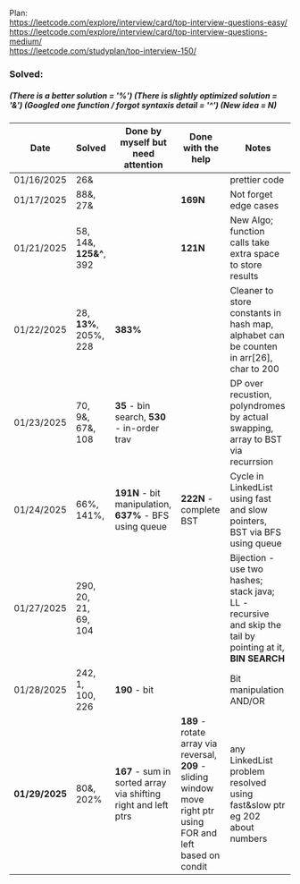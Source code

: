 Plan:
<br>https://leetcode.com/explore/interview/card/top-interview-questions-easy/
<br>https://leetcode.com/explore/interview/card/top-interview-questions-medium/
<br>https://leetcode.com/studyplan/top-interview-150/


### Solved:  
##### (There is a better solution = '%') (There is slightly optimized solution = '&') (Googled one function / forgot syntaxis detail = '^')  (New idea = N)

| Date       | Solved                  | Done by myself but need attention | Done with the help | Notes         |
| -----------|-------------------------| ----------------------------------| -------------------| --------------|
| 01/16/2025 | 26&                     |                                   |                    | prettier code |
| 01/17/2025 | 88&, 27&                |                                   |**169N**            | Not forget edge cases|
| 01/21/2025 | 58, 14&, **125&^**, 392                |                                   |**121N**            | New Algo; function calls take extra space to store results|
| 01/22/2025 | 28, **13%**, 205%, 228              | **383%**                                  |           | Cleaner to store constants in hash map, alphabet can be counten in arr[26], char to 200 |
| 01/23/2025 | 70, 9&, 67&, 108              | **35** - bin search, **530** - in-order trav                |           | DP over recustion, polyndromes by actual swapping, array to BST via recurrsion |
| 01/24/2025 | 66%, 141%,             | **191N** - bit manipulation, **637%** - BFS using queue             | **222N** - complete BST          | Cycle in LinkedList using fast and slow pointers, BST via BFS using queue |
| 01/27/2025 | 290, 20, 21, 69, 104             |             |          | Bijection - use two hashes; stack java; LL - recursive and skip the tail by pointing at it, **BIN SEARCH** |
| 01/28/2025 | 242, 1, 100, 226           |  **190** - bit           |          | Bit manipulation AND/OR |
| **01/29/2025** | 80&, 202%           | **167** - sum in sorted array via shifting right and left ptrs           | **189** - rotate array via reversal, **209** - sliding window move right ptr using FOR and left based on condit        | any LinkedList problem resolved using fast&slow ptr eg 202 about numbers |
